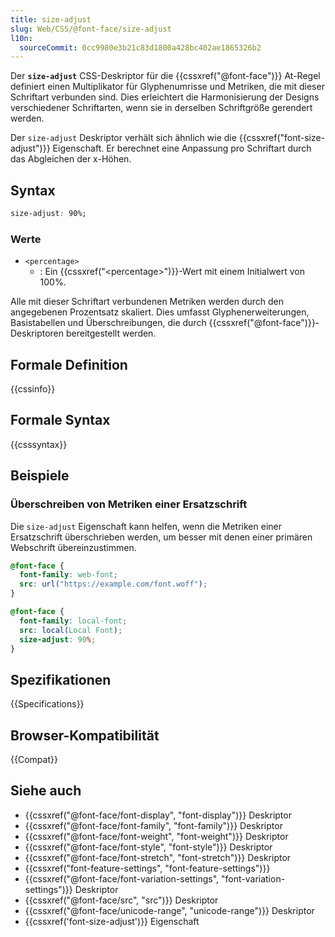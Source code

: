 ```yaml
---
title: size-adjust
slug: Web/CSS/@font-face/size-adjust
l10n:
  sourceCommit: 0cc9980e3b21c83d1800a428bc402ae1865326b2
---
```


Der **`size-adjust`** CSS-Deskriptor für die {{cssxref("@font-face")}} At-Regel definiert einen Multiplikator für Glyphenumrisse und Metriken, die mit dieser Schriftart verbunden sind. Dies erleichtert die Harmonisierung der Designs verschiedener Schriftarten, wenn sie in derselben Schriftgröße gerendert werden.

Der `size-adjust` Deskriptor verhält sich ähnlich wie die {{cssxref("font-size-adjust")}} Eigenschaft. Er berechnet eine Anpassung pro Schriftart durch das Abgleichen der x-Höhen.

## Syntax

```css
size-adjust: 90%;
```

### Werte

- `<percentage>`
  - : Ein {{cssxref("&lt;percentage&gt;")}}-Wert mit einem Initialwert von 100%.

Alle mit dieser Schriftart verbundenen Metriken werden durch den angegebenen Prozentsatz skaliert. Dies umfasst Glyphenerweiterungen, Basistabellen und Überschreibungen, die durch {{cssxref("@font-face")}}-Deskriptoren bereitgestellt werden.

## Formale Definition

{{cssinfo}}

## Formale Syntax

{{csssyntax}}

## Beispiele

### Überschreiben von Metriken einer Ersatzschrift

Die `size-adjust` Eigenschaft kann helfen, wenn die Metriken einer Ersatzschrift überschrieben werden, um besser mit denen einer primären Webschrift übereinzustimmen.

```css
@font-face {
  font-family: web-font;
  src: url("https://example.com/font.woff");
}

@font-face {
  font-family: local-font;
  src: local(Local Font);
  size-adjust: 90%;
}
```

## Spezifikationen

{{Specifications}}

## Browser-Kompatibilität

{{Compat}}

## Siehe auch

- {{cssxref("@font-face/font-display", "font-display")}} Deskriptor
- {{cssxref("@font-face/font-family", "font-family")}} Deskriptor
- {{cssxref("@font-face/font-weight", "font-weight")}} Deskriptor
- {{cssxref("@font-face/font-style", "font-style")}} Deskriptor
- {{cssxref("@font-face/font-stretch", "font-stretch")}} Deskriptor
- {{cssxref("font-feature-settings", "font-feature-settings")}}
- {{cssxref("@font-face/font-variation-settings", "font-variation-settings")}} Deskriptor
- {{cssxref("@font-face/src", "src")}} Deskriptor
- {{cssxref("@font-face/unicode-range", "unicode-range")}} Deskriptor
- {{cssxref('font-size-adjust')}} Eigenschaft
